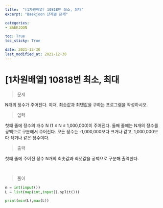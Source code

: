 ```yaml
---
title:  "[1차원배열] 10818번 최소, 최대"
excerpt: "Baekjoon 단계별 문제"

categories:
- BAEKJOON

toc: True
toc_sticky: True

date: 2021-12-30
last_modified_at: 2021-12-30
---
```


# [1차원배열] 10818번 최소, 최대

> 문제

N개의 정수가 주어진다. 이때, 최솟값과 최댓값을 구하는 프로그램을 작성하시오.



> 입력

첫째 줄에 정수의 개수 N (1 ≤ N ≤ 1,000,000)이 주어진다. 둘째 줄에는 N개의 정수를 공백으로 구분해서 주어진다. 모든 정수는 -1,000,000보다 크거나 같고, 1,000,000보다 작거나 같은 정수이다.

> 출력

첫째 줄에 주어진 정수 N개의 최솟값과 최댓값을 공백으로 구분해 출력한다.

<br>

> 풀이

```python
n = int(input())
L = list(map(int,input().split()))

print(min(L),max(L))
```